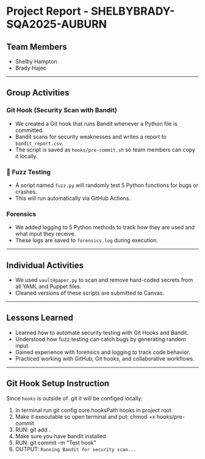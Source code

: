 # Project Report - SHELBYBRADY-SQA2025-AUBURN

## Team Members

- Shelby Hampton
- Brady Hajec

---

## Group Activities

### Git Hook (Security Scan with Bandit)

- We created a Git hook that runs Bandit whenever a Python file is committed.
- Bandit scans for security weaknesses and writes a report to `bandit_report.csv`.
- The script is saved as `hooks/pre-commit.sh` so team members can copy it locally.

### 🔹 Fuzz Testing

- A script named `fuzz.py` will randomly test 5 Python functions for bugs or crashes.
- This will run automatically via GitHub Actions.

### Forensics

- We added logging to 5 Python methods to track how they are used and what input they receive.
- These logs are saved to `forensics.log` during execution.

---

## Individual Activities

- We used `vault4paper.py` to scan and remove hard-coded secrets from all YAML and Puppet files.
- Cleaned versions of these scripts are submitted to Canvas.

---

## Lessons Learned

- Learned how to automate security testing with Git Hooks and Bandit.
- Understood how fuzz testing can catch bugs by generating random input.
- Gained experience with forensics and logging to track code behavior.
- Practiced working with GitHub, Git hooks, and collaborative workflows.

---

## Git Hook Setup Instruction

Since `hooks` is outside of .git it will be configed locally:

1. In terminal run git config core.hooksPath hooks in project root
2. Make it executable so open terminal and put:
   chmod +x hooks/pre-commit
3. RUN: git add .
4. Make sure you have bandit installed
5. RUN: git commit -m "Test hook"
6. OUTPUT: `Running Bandit for security scan...`
